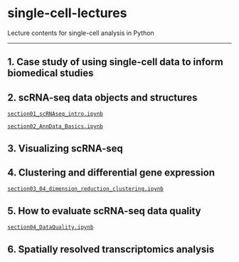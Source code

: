 # single-cell-lectures

Lecture contents for single-cell analysis in Python

---

## 1. Case study of using single-cell data to inform biomedical studies


## 2. scRNA-seq data objects and structures

[`section01_scRNAseq_intro.ipynb`](section01_scRNAseq_intro.ipynb)

[`section02_AnnData_Basics.ipynb`](section02_AnnData_Basics.ipynb)


## 3. Visualizing scRNA-seq


## 4. Clustering and differential gene expression
[`section03_04_dimension_reduction_clustering.ipynb`](section03_04_dimension_reduction_clustering.ipynb)


## 5. How to evaluate scRNA-seq data quality

[`section04_DataQuality.ipynb`](section04_DataQuality.ipynb)

## 6. Spatially resolved transcriptomics analysis
